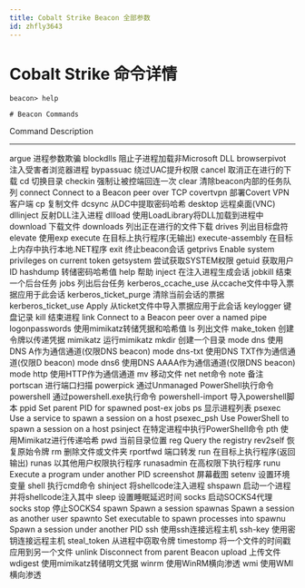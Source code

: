 ```yaml
---
title: Cobalt Strike Beacon 全部参数
id: zhfly3643
---
```


# Cobalt Strike 命令详情

```
beacon> help

# Beacon Commands

```
Command                   Description
-------                   -----------
argue                     进程参数欺骗
blockdlls                 阻止子进程加载非Microsoft DLL
browserpivot              注入受害者浏览器进程
bypassuac                 绕过UAC提升权限
cancel                    取消正在进行的下载
cd                        切换目录
checkin                   强制让被控端回连一次
clear                     清除beacon内部的任务队列
connect                   Connect to a Beacon peer over TCP
covertvpn                 部署Covert VPN客户端
cp                        复制文件
dcsync                    从DC中提取密码哈希
desktop                   远程桌面(VNC)
dllinject                 反射DLL注入进程
dllload                   使用LoadLibrary将DLL加载到进程中
download                  下载文件
downloads                 列出正在进行的文件下载
drives                    列出目标盘符
elevate                   使用exp
execute                   在目标上执行程序(无输出)
execute-assembly          在目标上内存中执行本地.NET程序
exit                      终止beacon会话
getprivs                  Enable system privileges on current token
getsystem                 尝试获取SYSTEM权限
getuid                    获取用户ID
hashdump                  转储密码哈希值
help                      帮助
inject                    在注入进程生成会话
jobkill                   结束一个后台任务
jobs                      列出后台任务
kerberos_ccache_use       从ccache文件中导入票据应用于此会话
kerberos_ticket_purge     清除当前会话的票据
kerberos_ticket_use       Apply 从ticket文件中导入票据应用于此会话
keylogger                 键盘记录
kill                      结束进程
link                      Connect to a Beacon peer over a named pipe
logonpasswords            使用mimikatz转储凭据和哈希值
ls                        列出文件
make_token                创建令牌以传递凭据
mimikatz                  运行mimikatz
mkdir                     创建一个目录
mode dns                  使用DNS A作为通信通道(仅限DNS beacon)
mode dns-txt              使用DNS TXT作为通信通道(仅限D beacon)
mode dns6                 使用DNS AAAA作为通信通道(仅限DNS beacon)
mode http                 使用HTTP作为通信通道
mv                        移动文件
net                       net命令
note                      备注       
portscan                  进行端口扫描
powerpick                 通过Unmanaged PowerShell执行命令
powershell                通过powershell.exe执行命令
powershell-import         导入powershell脚本
ppid                      Set parent PID for spawned post-ex jobs
ps                        显示进程列表
psexec                    Use a service to spawn a session on a host
psexec_psh                Use PowerShell to spawn a session on a host
psinject                  在特定进程中执行PowerShell命令
pth                       使用Mimikatz进行传递哈希
pwd                       当前目录位置
reg                       Query the registry
rev2self                  恢复原始令牌
rm                        删除文件或文件夹
rportfwd                  端口转发
run                       在目标上执行程序(返回输出)
runas                     以其他用户权限执行程序
runasadmin                在高权限下执行程序
runu                      Execute a program under another PID
screenshot                屏幕截图
setenv                    设置环境变量
shell                     执行cmd命令
shinject                  将shellcode注入进程
shspawn                   启动一个进程并将shellcode注入其中
sleep                     设置睡眠延迟时间
socks                     启动SOCKS4代理
socks stop                停止SOCKS4
spawn                     Spawn a session 
spawnas                   Spawn a session as another user
spawnto                   Set executable to spawn processes into
spawnu                    Spawn a session under another PID
ssh                       使用ssh连接远程主机
ssh-key                   使用密钥连接远程主机
steal_token               从进程中窃取令牌
timestomp                 将一个文件的时间戳应用到另一个文件
unlink                    Disconnect from parent Beacon
upload                    上传文件
wdigest                   使用mimikatz转储明文凭据
winrm                     使用WinRM横向渗透
wmi                       使用WMI横向渗透 
``` 
```